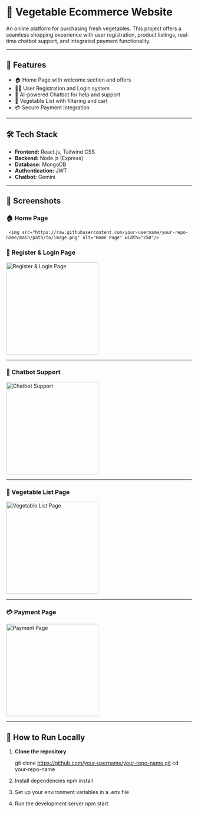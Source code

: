 # 🥦 Vegetable Ecommerce Website

An online platform for purchasing fresh vegetables. This project offers a seamless shopping experience with user registration, product listings, real-time chatbot support, and integrated payment functionality.

---

## 🚀 Features

- 🏠 Home Page with welcome section and offers  
- 🧑‍💻 User Registration and Login system  
- 🤖 AI-powered Chatbot for help and support  
- 🛒 Vegetable List with filtering and cart  
- 💳 Secure Payment Integration  

---

## 🛠️ Tech Stack

- **Frontend:** React.js, Tailwind CSS  
- **Backend:** Node.js (Express)  
- **Database:** MongoDB  
- **Authentication:** JWT  
- **Chatbot:** Gemini  

---

## 📸 Screenshots

### 🏠 Home Page  
     <img src="https://raw.githubusercontent.com/your-username/your-repo-name/main/path/to/image.png" alt="Home Page" width="250"/>

     
### 🔐 Register & Login Page  
<img src="https://github.com/user-attachments/assets/5c73dd52-72a7-4df7-9d6a-6b7993e27042" alt="Register & Login Page" width="250"/>

---

### 🤖 Chatbot Support  
<img src="https://github.com/user-attachments/assets/0003fa65-88dc-4753-9460-78295da350fc" alt="Chatbot Support" width="250"/>

---

### 🥬 Vegetable List Page  
<img src="https://github.com/user-attachments/assets/fd0c8b0a-eb5d-4074-bbe6-1b8ef12154dd" alt="Vegetable List Page" width="250"/>

---

### 💳 Payment Page  
<img src="https://github.com/user-attachments/assets/e517a04b-2add-471d-8f31-1c212860e484" alt="Payment Page" width="250"/>

---

## 🧪 How to Run Locally

1. **Clone the repository**

   git clone https://github.com/your-username/your-repo-name.git
   cd your-repo-name
2.  Install dependencies
    npm install
3.  Set up your environment variables in a .env file
4.  Run the development server
    npm start   
